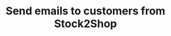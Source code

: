 ---
title: "Send emails to customers from Stock2Shop"
name: "channelmeta_shopify"
key: "send_customer_email"
description: "Send customer order confirmation emails. Recommended to send order email directly from Shopify."
user_friendly_description: "When Orders process through our system, Stock2Shop can send out an email to your customer notifying them of their order status. "
default: "false"
values: []
tags: [channelmeta,shopify]
type: "meta"
process: "orders"
headless: true
---